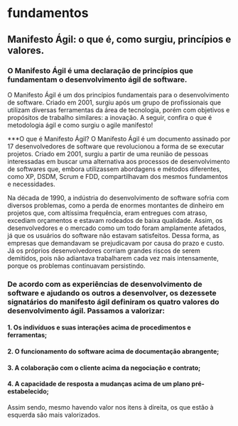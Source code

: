 # fundamentos

## Manifesto Ágil: o que é, como surgiu, princípios e valores.

### O Manifesto Ágil é uma declaração de princípios que fundamentam o desenvolvimento ágil de software.


O Manifesto Ágil é um dos princípios fundamentais para o desenvolvimento de software. Criado em 2001, surgiu após um grupo de profissionais que utilizam diversas ferramentas da área de tecnologia, porém com objetivos e propósitos de trabalho similares: a inovação. A seguir, confira o que é metodologia ágil e como surgiu o agile manifesto!

***O que é Manifesto Ágil?
O Manifesto Ágil é um documento assinado por 17 desenvolvedores de software que revolucionou a forma de se executar projetos. Criado em 2001, surgiu a partir de uma reunião de pessoas interessadas em buscar uma alternativa aos processos de desenvolvimento de softwares que, embora utilizassem abordagens e métodos diferentes, como XP, DSDM, Scrum e FDD, compartilhavam dos mesmos fundamentos e necessidades.

Na década de 1990, a indústria do desenvolvimento de software sofria com diversos problemas, como a perda de enormes montantes de dinheiro em projetos que, com altíssima frequência, eram entregues com atraso, excediam orçamentos e estavam rodeados de baixa qualidade. Assim, os desenvolvedores e o mercado como um todo foram amplamente afetados, já que os usuários do software não estavam satisfeitos. Dessa forma, as empresas que demandavam se prejudicavam por causa do prazo e custo. Já os próprios desenvolvedores corriam grandes riscos de serem demitidos, pois não adiantava trabalharem cada vez mais intensamente, porque os problemas continuavam persistindo.


### De acordo com as experiências de desenvolvimento de software e ajudando os outros a desenvolver, os dezessete signatários do manifesto ágil definiram os quatro valores do desenvolvimento ágil. Passamos a valorizar:

#### 1. Os indivíduos e suas interações acima de procedimentos e ferramentas;
#### 2. O funcionamento do software acima de documentação abrangente;
#### 3. A colaboração com o cliente acima da negociação e contrato;
#### 4. A capacidade de resposta a mudanças acima de um plano pré-estabelecido;

Assim sendo, mesmo havendo valor nos itens à direita, os que estão à esquerda são mais valorizados.


